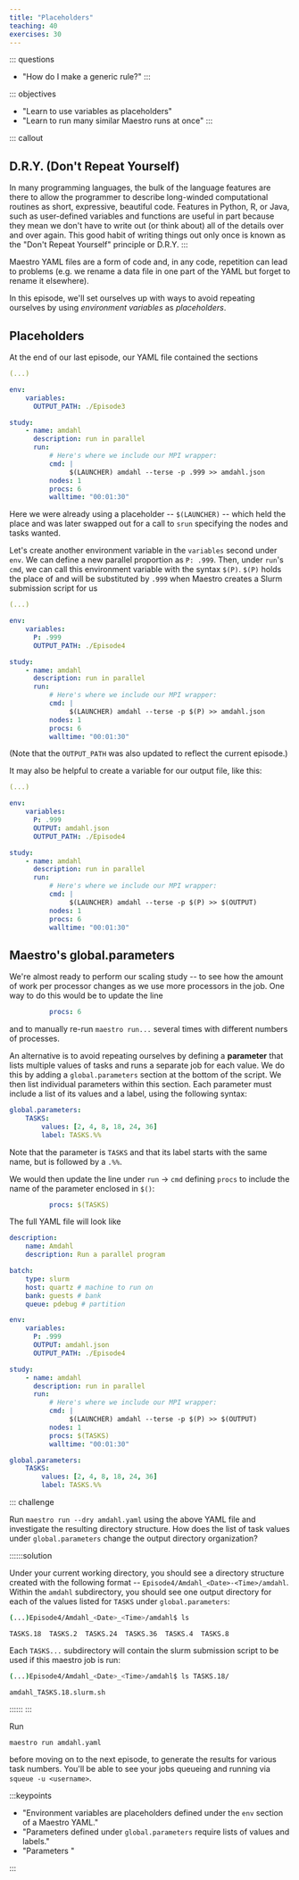 ```yaml
---
title: "Placeholders"
teaching: 40
exercises: 30
---
```


::: questions
- "How do I make a generic rule?"
:::

::: objectives
- "Learn to use variables as placeholders"
- "Learn to run many similar Maestro runs at once"
:::

::: callout
## D.R.Y. (Don't Repeat Yourself)

In many programming languages, the bulk of the language features are
there to allow the programmer to describe long-winded computational
routines as short, expressive, beautiful code.  Features in Python,
R, or Java, such as user-defined variables and functions are useful in
part because they mean we don't have to write out (or think about)
all of the details over and over again.  This good habit of writing
things out only once is known as the "Don't Repeat Yourself"
principle or D.R.Y.
:::

Maestro YAML files are a form of code and, in any code, repetition can
lead to problems (e.g. we rename a data file in one part of the YAML
but forget to rename it elsewhere).

In this episode, we'll set ourselves up with ways to avoid repeating
ourselves by using *environment variables* as *placeholders*.


## Placeholders

At the end of our last episode, our YAML file contained the sections

```yml
(...)

env:
    variables:
      OUTPUT_PATH: ./Episode3

study:
    - name: amdahl
      description: run in parallel
      run:
          # Here's where we include our MPI wrapper:
          cmd: |
               $(LAUNCHER) amdahl --terse -p .999 >> amdahl.json
          nodes: 1
          procs: 6
          walltime: "00:01:30"
```

Here we were already using a placeholder -- `$(LAUNCHER)` -- which held
the place and was later swapped out for a call to `srun` specifying
the nodes and tasks wanted.

Let's create another environment variable in the `variables` second under
`env`. We can define a new parallel proportion as `P: .999`. Then, under
`run`'s `cmd`, we can call this environment variable with the syntax
`$(P)`. `$(P)` holds the place of and will be substituted by `.999` when
Maestro creates a Slurm submission script for us

```yml
(...)

env:
    variables:
      P: .999
      OUTPUT_PATH: ./Episode4

study:
    - name: amdahl
      description: run in parallel
      run:
          # Here's where we include our MPI wrapper:
          cmd: |
               $(LAUNCHER) amdahl --terse -p $(P) >> amdahl.json
          nodes: 1
          procs: 6
          walltime: "00:01:30"
```

(Note that the `OUTPUT_PATH` was also updated to reflect the current
episode.)

It may also be helpful to create a variable for our output file, like this:

```yml
(...)

env:
    variables:
      P: .999
      OUTPUT: amdahl.json
      OUTPUT_PATH: ./Episode4

study:
    - name: amdahl
      description: run in parallel
      run:
          # Here's where we include our MPI wrapper:
          cmd: |
               $(LAUNCHER) amdahl --terse -p $(P) >> $(OUTPUT)
          nodes: 1
          procs: 6
          walltime: "00:01:30"
```

## Maestro's global.parameters

We're almost ready to perform our scaling study -- to see how the amount of work per processor
changes as we use more processors in the job. One way to do this would be to update the line

```yml
          procs: 6
```

and to manually re-run `maestro run...` several times with different numbers of processes.

An alternative is to avoid repeating ourselves by defining a **parameter** that lists multiple
values of tasks and runs a separate job for each value. We do this by adding a
`global.parameters` section at the bottom of the script. We then list individual parameters
within this section. Each parameter must include a list of its values and a label, using the
following syntax:


```yml
global.parameters:
    TASKS:
        values: [2, 4, 8, 18, 24, 36]
        label: TASKS.%%
```

Note that the parameter is `TASKS` and that its label starts with the same name, but is followed
by a `.%%`.

We would then update the line under `run` -> `cmd` defining `procs` to include the name
of the parameter enclosed in `$()`:

```yml
          procs: $(TASKS)
```

The full YAML file will look like

```yml
description:
    name: Amdahl
    description: Run a parallel program

batch:
    type: slurm
    host: quartz # machine to run on
    bank: guests # bank
    queue: pdebug # partition

env:
    variables:
      P: .999
      OUTPUT: amdahl.json
      OUTPUT_PATH: ./Episode4

study:
    - name: amdahl
      description: run in parallel
      run:
          # Here's where we include our MPI wrapper:
          cmd: |
               $(LAUNCHER) amdahl --terse -p $(P) >> $(OUTPUT)
          nodes: 1
          procs: $(TASKS)
          walltime: "00:01:30"

global.parameters:
    TASKS:
        values: [2, 4, 8, 18, 24, 36]
        label: TASKS.%%
```

::: challenge

Run `maestro run --dry amdahl.yaml` using the above YAML file
and investigate the resulting directory structure. How does
the list of task values under `global.parameters` change the
output directory organization?

::::::solution

Under your current working directory, you should see a directory structure
created with the following format -- `Episode4/Amdahl_<Date>-<Time>/amdahl`.
Within the `amdahl` subdirectory, you should see one output directory
for each of the values listed for `TASKS` under `global.parameters`:

```bash
(...)Episode4/Amdahl_<Date>_<Time>/amdahl$ ls
```
```output
TASKS.18  TASKS.2  TASKS.24  TASKS.36  TASKS.4  TASKS.8
```

Each `TASKS...` subdirectory will contain the slurm submission script
to be used if this maestro job is run:

```bash
(...)Episode4/Amdahl_<Date>_<Time>/amdahl$ ls TASKS.18/
```
```output
amdahl_TASKS.18.slurm.sh
```
::::::
:::

Run

```
maestro run amdahl.yaml
```

before moving on to the next episode, to generate the results for various task numbers. You'll be able to
see your jobs queueing and running via `squeue -u <username>`.


:::keypoints
- "Environment variables are placeholders defined under the `env` section of a Maestro YAML."
- "Parameters defined under `global.parameters` require lists of values and labels."
- "Parameters "

:::
